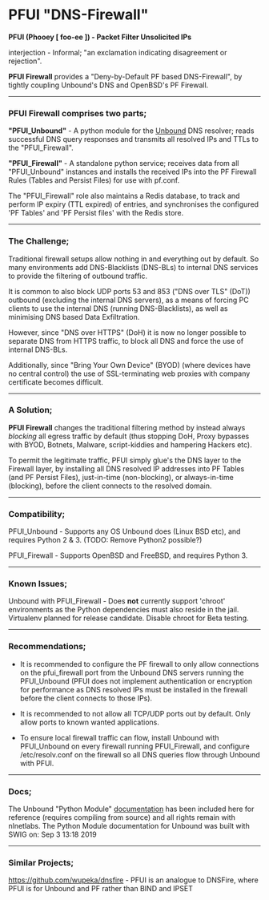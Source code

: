 # PFUI "DNS-Firewall"
**PFUI (Phooey [ foo-ee ]) - Packet Filter Unsolicited IPs**

interjection - Informal; "an exclamation indicating disagreement or rejection".

**PFUI Firewall** provides a "Deny-by-Default PF based DNS-Firewall", by tightly coupling Unbound's DNS and OpenBSD's
PF Firewall.


------
### PFUI Firewall comprises two parts;

**"PFUI_Unbound"** - A python module for the [Unbound](https://nlnetlabs.nl/projects/unbound/about/) DNS resolver; 
reads successful DNS query responses and transmits all resolved IPs and TTLs to the "PFUI_Firewall".

**"PFUI_Firewall"** - A standalone python service; receives data from all "PFUI_Unbound" instances and installs the 
received IPs into the PF Firewall Rules (Tables and Persist Files) for use with pf.conf.

The "PFUI_Firewall" role also maintains a Redis database, to track and perform IP expiry (TTL expired) of entries, and
synchronises the configured 'PF Tables' and 'PF Persist files' with the Redis store.


------
### The Challenge;

Traditional firewall setups allow nothing in and everything out by default.
So many environments add DNS-Blacklists (DNS-BLs) to internal DNS services to provide the filtering of 
outbound traffic.

It is common to also block UDP ports 53 and 853 ("DNS over TLS" (DoT)) outbound (excluding the internal DNS servers), 
as a means of forcing PC clients to use the internal DNS (running DNS-Blacklists), as well as minimising DNS based 
Data Exfiltration.

However, since "DNS over HTTPS" (DoH) it is now no longer possible to separate DNS from HTTPS traffic, 
to block all DNS and force the use of internal DNS-BLs.

Additionally, since "Bring Your Own Device" (BYOD) (where devices have no central control) the use of 
SSL-terminating web proxies with company certificate becomes difficult.


------
### A Solution;

**PFUI Firewall** changes the traditional filtering method by instead always _blocking_ all egress traffic by default 
(thus stopping DoH, Proxy bypasses with BYOD, Botnets, Malware, script-kiddies and hampering Hackers etc).

To permit the legitimate traffic, PFUI simply glue's the DNS layer to the Firewall layer, by installing all 
DNS resolved IP addresses into PF Tables (and PF Persist Files), just-in-time (non-blocking), or always-in-time 
(blocking), before the client connects to the resolved domain.


------
### Compatibility;

PFUI_Unbound - Supports any OS Unbound does (Linux BSD etc), and requires Python 2 & 3. (TODO: Remove Python2 possible?)

PFUI_Firewall - Supports OpenBSD and FreeBSD, and requires Python 3.


------
### Known Issues;

Unbound with PFUI_Firewall - Does **not** currently support 'chroot' environments as the Python dependencies must
also reside in the jail. Virtualenv planned for release candidate. Disable chroot for Beta testing.


------
### Recommendations;

- It is recommended to configure the PF firewall to only allow connections on the pfui_firewall port
from the Unbound DNS servers running the PFUI_Unbound (PFUI does not implement authentication or encryption for 
performance as DNS resolved IPs must be installed in the firewall before the client connects to those IPs).

- It is recommended to not allow all TCP/UDP ports out by default. Only allow ports to known wanted applications.

- To ensure local firewall traffic can flow, install Unbound with PFUI_Unbound on every firewall running
PFUI_Firewall, and configure /etc/resolv.conf on the firewall so all DNS queries flow through Unbound with PFUI.


------
### Docs;
The Unbound "Python Module" [documentation](docs.html.pythonmod/index.html) has been included here for reference 
(requires compiling from source) and all rights remain with nlnetlabs.
The Python Module documentation for Unbound was built with SWIG on: Sep 3 13:18 2019


------
### Similar Projects;
https://github.com/wupeka/dnsfire - PFUI is an analogue to DNSFire, where PFUI is for Unbound and PF rather than BIND and IPSET




